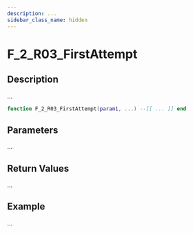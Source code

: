 ```yaml
---
description: ...
sidebar_class_name: hidden
---
```


# F_2_R03_FirstAttempt

## Description

...

```lua
function F_2_R03_FirstAttempt(param1, ...) --[[ ... ]] end
```

## Parameters

...

## Return Values

...

## Example

...

